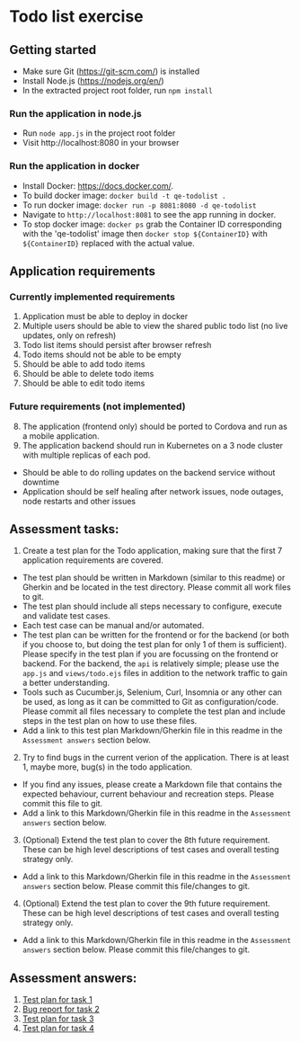 # Todo list exercise

## Getting started
- Make sure Git (https://git-scm.com/) is installed
- Install Node.js (https://nodejs.org/en/)
- In the extracted project root folder, run `npm install`

### Run the application in node.js
- Run `node app.js` in the project root folder
- Visit http://localhost:8080 in your browser

### Run the application in docker
- Install Docker: https://docs.docker.com/.
- To build docker image: `docker build -t qe-todolist .`
- To run docker image: `docker run -p 8081:8080 -d qe-todolist`
- Navigate to `http://localhost:8081` to see the app running in docker.
- To stop docker image: `docker ps` grab the Container ID corresponding with the 'qe-todolist' image then `docker stop ${ContainerID}` with `${ContainerID}` replaced with the actual value.

## Application requirements
### Currently implemented requirements
1. Application must be able to deploy in docker
2. Multiple users should be able to view the shared public todo list (no live updates, only on refresh)
3. Todo list items should persist after browser refresh
4. Todo items should not be able to be empty
5. Should be able to add todo items
6. Should be able to delete todo items
7. Should be able to edit todo items

### Future requirements (not implemented)
8. The application (frontend only) should be ported to Cordova and run as a mobile application.
9. The application backend should run in Kubernetes on a 3 node cluster with multiple replicas of each pod.
  - Should be able to do rolling updates on the backend service without downtime
  - Application should be self healing after network issues, node outages, node restarts and other issues

## Assessment tasks:
1. Create a test plan for the Todo application, making sure that the first 7 application requirements are covered.
  - The test plan should be written in Markdown (similar to this readme) or Gherkin and be located in the test directory. Please commit all work files to git.
  - The test plan should include all steps necessary to configure, execute and validate test cases.
  - Each test case can be manual and/or automated.
  - The test plan can be written for the frontend or for the backend (or both if you choose to, but doing the test plan for only 1 of them is sufficient). Please specify in the test plan if you are focussing on the frontend or backend. For the backend, the `api` is relatively simple; please use the `app.js` and `views/todo.ejs` files in addition to the network traffic to gain a better understanding.
  - Tools such as Cucumber.js, Selenium, Curl, Insomnia or any other can be used, as long as it can be committed to Git as configuration/code. Please commit all files necessary to complete the test plan and include steps in the test plan on how to use these files.
  - Add a link to this test plan Markdown/Gherkin file in this readme in the `Assessment answers` section below.
2. Try to find bugs in the current verion of the application. There is at least 1, maybe more, bug(s) in the todo application.
  - If you find any issues, please create a Markdown file that contains the expected behaviour, current behaviour and recreation steps. Please commit this file to git.
  - Add a link to this Markdown/Gherkin file in this readme in the `Assessment answers` section below. 
3. (Optional) Extend the test plan to cover the 8th future requirement. These can be high level descriptions of test cases and overall testing strategy only.
  - Add a link to this Markdown/Gherkin file in this readme in the `Assessment answers` section below. Please commit this file/changes to git.
4. (Optional) Extend the test plan to cover the 9th future requirement. These can be high level descriptions of test cases and overall testing strategy only.
  - Add a link to this Markdown/Gherkin file in this readme in the `Assessment answers` section below. Please commit this file/changes to git.

## Assessment answers:
1. [Test plan for task 1](https://github.com/celestvw/todo-list-assessment/blob/master/Tests/TestPlan.md)
2. [Bug report for task 2](https://github.com/celestvw/todo-list-assessment/blob/master/Tests/Bugs.md)
3. [Test plan for task 3](https://github.com/celestvw/todo-list-assessment/blob/master/Tests/8th%20Requirement.md)
4. [Test plan for task 4](https://github.com/celestvw/todo-list-assessment/blob/master/Tests/9th%20Requirements.md)

